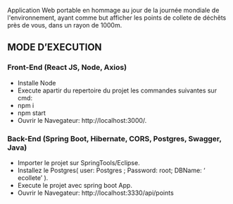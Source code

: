 Application Web portable en hommage au jour de la journée mondiale de l'environnement, ayant comme but afficher les points de collete de déchêts près de vous, dans un rayon de 1000m.

## MODE D’EXECUTION 
### Front-End (React JS, Node, Axios)
* Installe Node
* Execute apartir du repertoire du projet les commandes suivantes sur cmd:
* npm i
* npm start	
* Ouvrir le Navegateur: http://localhost:3000/.

### Back-End (Spring Boot, Hibernate, CORS, Postgres, Swagger, Java)
* Importer le projet sur SpringTools/Eclipse. 
*	Installez le Postgres( user: Postgres ; Password: root; DBName: ‘ ecollete’ ).
* Execute le projet avec spring boot App.
* Ouvrir le Navegateur: http://localhost:3330/api/points
